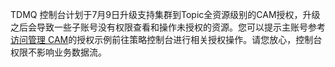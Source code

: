 TDMQ 控制台计划于7月9日升级支持集群到Topic全资源级别的CAM授权，升级之后会导致一些子账号没有权限查看和操作未授权的资源。您可以提示主账号参考[访问管理 CAM](https://cloud.tencent.com/document/product/1179/45125)的授权示例前往策略控制台进行相关授权操作。请您放心，控制台权限不影响业务数据流。
